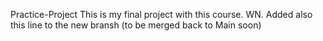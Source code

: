 Practice-Project
This is my final project with this course. WN.
Added also this line to the new bransh (to be merged back to Main soon)
